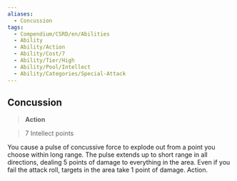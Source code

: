 ```yaml
---
aliases:
  - Concussion
tags:
  - Compendium/CSRD/en/Abilities
  - Ability
  - Ability/Action
  - Ability/Cost/7
  - Ability/Tier/High
  - Ability/Pool/Intellect
  - Ability/Categories/Special-Attack
---
```

  
    
## Concussion    
>**Action**    
>7 Intellect points  
    
You cause a pulse of concussive force to explode out from a point you choose within long range. The pulse extends up to short range in all directions, dealing 5 points of damage to everything in the area. Even if you fail the attack roll, targets in the area take 1 point of damage. Action.